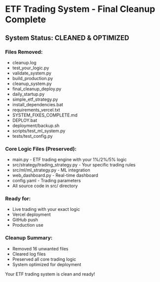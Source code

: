 ﻿# ETF Trading System - Final Cleanup Complete

## System Status: CLEANED & OPTIMIZED

### Files Removed:
- cleanup.log
- test_your_logic.py  
- validate_system.py
- build_production.py
- cleanup_system.py
- final_cleanup_deploy.py
- daily_startup.py
- simple_etf_strategy.py
- install_dependencies.bat
- requirements_vercel.txt
- SYSTEM_FIXES_COMPLETE.md
- DEPLOY.bat
- deployment/backup.sh
- scripts/test_ml_system.py
- tests/test_config.py

### Core Logic Files (Preserved):
- main.py - ETF trading engine with your 1%/2%/5% logic
- src/strategy/trading_strategy.py - Your specific trading rules
- src/ml/ml_strategy.py - ML integration  
- web_dashboard.py - Real-time dashboard
- config.yaml - Trading parameters
- All source code in src/ directory

### Ready for:
- Live trading with your exact logic
- Vercel deployment
- GitHub push  
- Production use

### Cleanup Summary:
- Removed 16 unwanted files
- Cleared log files
- Preserved all core trading logic
- System optimized for deployment

Your ETF trading system is clean and ready!
